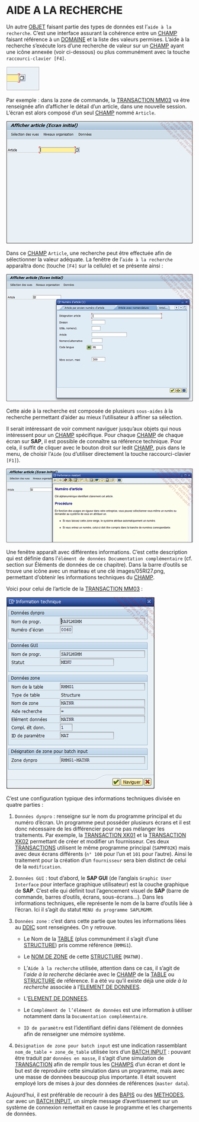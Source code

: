 # **AIDE A LA RECHERCHE**

Un autre [OBJET](../14_Classes/01_ABAP_Object/01_ABAP_Object.md) faisant partie des types de données est l’`aide à la recherche`. C’est une interface assurant la cohérence entre un [CHAMP](../15_Screen/02_Champs/README.md) faisant référence à un [DOMAINE](./02_Domaines.md) et la liste des valeurs permises. L’aide à la recherche s’exécute lors d’une recherche de valeur sur un [CHAMP](../15_Screen/02_Champs/README.md) ayant une icône annexée (voir ci-dessous) ou plus communément avec la touche `raccourci-clavier [F4]`.

![](../ressources/08_13_01.png)

Par exemple : dans la zone de commande, la [TRANSACTION MM03]() va être renseignée afin d’afficher le détail d’un article, dans une nouvelle session. L’écran est alors composé d’un seul [CHAMP](../15_Screen/02_Champs/README.md) nommé `Article`.

![](../ressources/08_13_02.png)

Dans ce [CHAMP](../15_Screen/02_Champs/README.md) `Article`, une recherche peut être effectuée afin de sélectionner la valeur adéquate. La fenêtre de l’`aide à la recherche` apparaîtra donc (touche `[F4]` sur la cellule) et se présente ainsi :

![](../ressources/08_13_03.png)

Cette aide à la recherche est composée de plusieurs `sous-aides` à la recherche permettant d’aider au mieux l’utilisateur à affiner sa sélection.

Il serait intéressant de voir comment naviguer jusqu’aux objets qui nous intéressent pour un [CHAMP](../15_Screen/02_Champs/README.md) spécifique. Pour chaque [CHAMP](../15_Screen/02_Champs/README.md) de chaque écran sur **SAP**, il est possible de connaître sa référence technique. Pour cela, il suffit de cliquer avec le bouton droit sur ledit [CHAMP](../15_Screen/02_Champs/README.md), puis dans le menu, de choisir l’`Aide` (ou d’utiliser directement la touche raccourci-clavier `[F1]`).

![](../ressources/08_13_04.png)

Une fenêtre apparaît avec différentes informations. C’est cette description qui est définie dans l’`élément de données Documentation complémentaire` (cf. section sur Éléments de données de ce chapitre). Dans la barre d’outils se trouve une icône avec un marteau et une clé images/05RI27.png, permettant d’obtenir les informations techniques du [CHAMP](../15_Screen/02_Champs/README.md).

Voici pour celui de l’article de la [TRANSACTION MM03]() :

![](../ressources/08_13_05.png)

C’est une configuration typique des informations techniques divisée en quatre parties :

1. `Données dynpro` : renseigne sur le nom du programme principal et du numéro d’écran. Un programme peut posséder plusieurs écrans et il est donc nécessaire de les différencier pour ne pas mélanger les traitements. Par exemple, la [TRANSACTION XK01]() et la [TRANSACTION XK02]() permettant de créer et modifier un fournisseur. Ces deux [TRANSACTIONS](../03_Programmation/03_Transactions.md) utilisent le même programme principal (`SAPMF02K`) mais avec deux écrans différents (`n° 100` pour l’un et `101` pour l’autre). Ainsi le traitement pour la création d’un `fournisseur` sera bien distinct de celui de la `modification`.

2. `Données GUI` : tout d’abord, le **SAP GUI** (de l’anglais `Graphic User Interface` pour interface graphique utilisateur) est la couche graphique de **SAP**. C’est elle qui définit tout l’agencement visuel de **SAP** (barre de commande, barres d’outils, écrans, sous-écrans...). Dans les informations techniques, elle représente le nom de la barre d’outils liée à l’écran. Ici il s’agit du statut `MENU du programme SAPLMGMM`.

3. `Données zone` : c’est dans cette partie que toutes les informations liées au [DDIC](./01_SE11.md) sont renseignées. On y retrouve.

   - Le Nom de la [TABLE](../10_Tables_Internes/01_Tables_Internes.md) (plus communément il s’agit d’une [STRUCTURE](../10_Tables_Internes/01_Tables_Internes.md)) pris comme référence (`RMMG1`).

   - Le [NOM DE ZONE](./05_Domaines_Plage_de_Valeurs.md) de cette [STRUCTURE](../10_Tables_Internes/01_Tables_Internes.md) (`MATNR`) .

   - L’`Aide à la recherche` utilisée, attention dans ce cas, il s’agit de l’_aide à la recherche_ déclarée avec le [CHAMP](../15_Screen/02_Champs/README.md) de la [TABLE](../09_Tables_DB/01_Tables.md) ou [STRUCTURE](../09_Tables_DB/11_Structures.md) de référence. Il a été vu qu’il existe déjà une _aide à la recherche_ associée à l’[ELEMENT DE DONNEES](./07_Elements_de_Donnees.md).

   - L’[ELEMENT DE DONNEES](./07_Elements_de_Donnees.md).

   - Le `Complément de l’élément de données` est une information à utiliser notamment dans la `Documentation complémentaire`.

   - `ID de paramètre` est l’identifiant défini dans l’élément de données afin de renseigner une mémoire système.

4. `Désignation de zone pour batch input` est une indication rassemblant `nom_de_table + zone_de_table` utilisée lors d’un [BATCH INPUT]() : pouvant être traduit par `données en masse`, il s’agit d’une simulation de [TRANSACTION](../03_Programmation/03_Transactions.md) afin de remplir tous les [CHAMPS](../15_Screen/02_Champs/README.md) d’un écran et dont le but est de reproduire cette simulation dans un programme, mais avec une masse de données beaucoup plus importante. Il était souvent employé lors de mises à jour des données de références (`master data`).

Aujourd’hui, il est préférable de recourir à des [BAPIS]() ou des [METHODES](../14_Classes/03_Méthodes/01_Méthodes.md), car avec un [BATCH INPUT](), un simple message d’avertissement sur un système de connexion remettait en cause le programme et les chargements de données.
